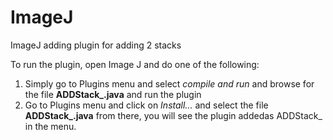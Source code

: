 # ImageJ
ImageJ adding plugin for adding 2 stacks

To run the plugin, open Image J and do one of the following:

1. Simply go to Plugins menu and select *compile and run* and browse for the file **ADDStack_.java** and run the plugin
2. Go to Plugins menu and click on *Install...* and select the file **ADDStack_.java** from there, you will see the plugin addedas ADDStack_ in the menu.
